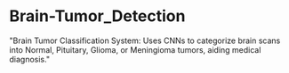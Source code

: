 # Brain-Tumor_Detection
"Brain Tumor Classification System: Uses CNNs to categorize brain scans into Normal, Pituitary, Glioma, or Meningioma tumors, aiding medical diagnosis." 
